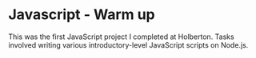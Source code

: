 # Javascript - Warm up

This was the first JavaScript project I completed at Holberton. Tasks involved
writing various introductory-level JavaScript scripts on Node.js.

